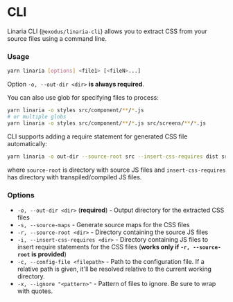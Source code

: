 # CLI

Linaria CLI (`@exodus/linaria-cli`) allows you to extract CSS from your source files using a command line.

### Usage

```bash
yarn linaria [options] <file1> [<fileN>...]
```

Option `-o, --out-dir <dir>` __is always required__.

You can also use glob for specifying files to process:

```bash
yarn linaria -o styles src/component/**/*.js
# or multiple globs
yarn linaria -o styles src/component/**/*.js src/screens/**/*.js
```

CLI supports adding a require statement for generated CSS file automatically:

```bash
yarn linaria -o out-dir --source-root src --insert-css-requires dist src/**/*.js
```

where `source-root` is directory with source JS files and `insert-css-requires` has directory with transpiled/compiled JS files.

### Options

* `-o, --out-dir <dir>` (__required__) - Output directory for the extracted CSS files
* `-s, --source-maps` - Generate source maps for the CSS files
* `-r, --source-root <dir>` - Directory containing the source JS files
* `-i, --insert-css-requires <dir>` - Directory containing JS files to insert require statements for the CSS files (__works only if `-r, --source-root` is provided__)
* `-c, --config-file <filepath>` - Path to the configuration file. If a relative path is given, it'll be resolved relative to the current working directory.
* `-x, --ignore "<pattern>"` - Pattern of files to ignore. Be sure to wrap with quotes.
 
